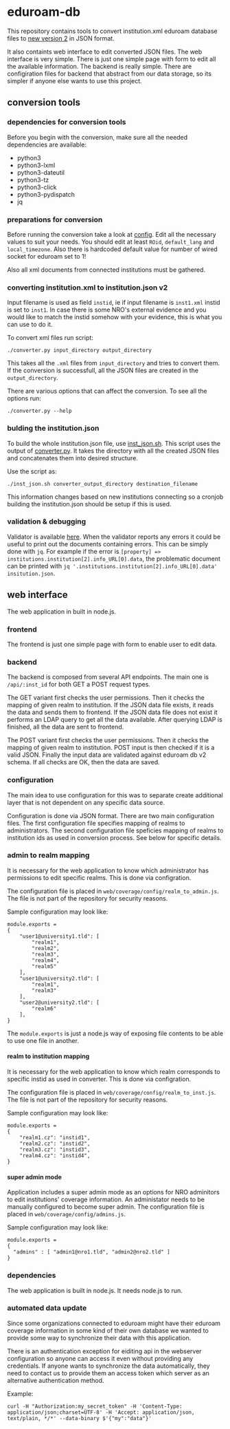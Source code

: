 # eduroam-db
This repository contains tools to convert institution.xml eduroam database files
to [new version 2](https://monitor.eduroam.org/fact_eduroam_db.php) in JSON format. 


It also containts web interface to edit converted JSON files.
The web interface is very simple. There is just one simple page with form to edit all the available information.
The backend is really simple. There are configiration files for backend that abstract from our
data storage, so its simpler if anyone else wants to use this project.


## conversion tools

### dependencies for conversion tools

Before you begin with the conversion, make sure all the needed dependencies are available:
- python3
- python3-lxml
- python3-dateutil
- python3-tz
- python3-click
- python3-pydispatch
- jq

### preparations for conversion

Before running the conversion take a look at [config](https://github.com/CESNET/eduroam-db/blob/master/converter/config.py).
Edit all the necessary values to suit your needs. You should edit at least `ROid`, `default_lang` and `local_timezone`.
Also there is hardcoded default value for number of wired socket for eduroam set to 1!

Also all xml documents from connected institutions must be gathered.

### converting institution.xml to institution.json v2

Input filename is used as field `instid`, ie if input filename is `inst1.xml` instid is set to `inst1`.
In case there is some NRO's external evidence and you would like to match
the instid somehow with your evidence, this is what you can use to do it.

To convert xml files run script:
```
./converter.py input_directory output_directory
```

This takes all the `.xml` files from `input_directory` and
tries to convert them. If the conversion is successfull,
all the JSON files are created in the `output_directory`.


There are various options that can affect the conversion.
To see all the options run:
```
./converter.py --help
```

### bulding the institution.json

To build the whole institution.json file, use [inst_json.sh](https://github.com/CESNET/eduroam-db/blob/master/converter/inst_json.sh).
This script uses the output of [converter.py](https://github.com/CESNET/eduroam-db/blob/master/converter/converter.py).
It takes the directory with all the created JSON files and concatenates them into desired structure.

Use the script as:
```
./inst_json.sh converter_output_directory destination_filename
```


This information changes based on new institutions connecting so a cronjob building
the institution.json should be setup if this is used.


### validation & debugging

Validator is available [here](https://monitor.eduroam.org/eduroam-database/v2/scripts/json_validation_test.php).
When the validator reports any errors it could be useful to print out the documents containing errors.
This can be simply done with `jq`. For example if the error is `[property] => institutions.institution[2].info_URL[0].data`,
the problematic document can be printed with `jq '.institutions.institution[2].info_URL[0].data' insitution.json`.

## web interface

The web application in built in node.js.

### frontend

The frontend is just one simple page with form to enable user to edit data.

### backend

The backend is composed from several API endpoints.
The main one is `/api/:inst_id` for both GET a POST request types.

The GET variant first checks the user permissions. Then it checks the mapping of given realm to institution.
If the JSON data file exists, it reads the data and sends them to frontend. If the JSON data file does not exist
it performs an LDAP query to get all the data available. After querying LDAP is finished, all the data are sent to frontend.


The POST variant first checks the user permissions. Then it checks the mapping of given realm to institution.
POST input is then checked if it is a valid JSON. Finally the input data are validated against eduroam db v2 schema.
If all checks are OK, then the data are saved.


### configuration

The main idea to use configuration for this was to separate create additional layer
that is not dependent on any specific data source.

Configuration is done via JSON format. There are two main configuration files.
The first configuration file specifies mapping of realms to administrators.
The second configuration file speficies mapping of realms to institution ids as used in conversion process.
See below for specific details.

### admin to realm mapping

It is necessary for the web application to know which administrator has permissions to edit specific realms.
This is done via configration.

The configuration file is placed in `web/coverage/config/realm_to_admin.js`.
The file is not part of the repository for security reasons.

Sample configuration may look like:
```
module.exports =
{
    "user1@university1.tld": [
        "realm1",
        "realm2",
        "realm3",
        "realm4",
        "realm5"
    ],
    "user1@university2.tld": [
        "realm1",
        "realm3"
    ],
    "user2@university2.tld": [
        "realm6"
    ],
}
```

The `module.exports` is just a node.js way of exposing file
contents to be able to use one file in another.

#### realm to institution mapping

It is necessary for the web application to know which realm corresponds to specific instid as used in converter.
This is done via configration.

The configuration file is placed in `web/coverage/config/realm_to_inst.js`.
The file is not part of the repository for security reasons.

Sample configuration may look like:
```
module.exports =
{
    "realm1.cz": "instid1",
    "realm2.cz": "instid2",
    "realm3.cz": "instid3",
    "realm4.cz": "instid4",
}
```

#### super admin mode

Application includes a super admin mode as an options for NRO adminitors to edit institutions' coverage information.
An administator needs to be manually configured to become super admin. The configuration file is placed in `web/coverage/config/admins.js`.

Sample configuration may look like:
```
module.exports =
{
  "admins" : [ "admin1@nro1.tld", "admin2@nro2.tld" ]
}
```

### dependencies

The web application is built in node.js. It needs node.js to run.

### automated data update

Since some organizations connected to eduroam might have
their eduroam coverage information in some kind of their own database we wanted to provide
some way to synchronize their data with this application.

There is an authentication exception for eiditing api in the webserver configuration so anyone can access it
even without providing any credentials. If anyone wants to synchronize the data automatically, they need to
contact us to provide them an access token which server as an alternative authentication method.

Example:
```
curl -H "Authorization:my_secret_token" -H 'Content-Type: application/json;charset=UTF-8' -H 'Accept: application/json, text/plain, */*' --data-binary $'{"my":"data"}'
```
